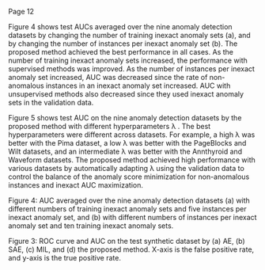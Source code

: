 Page 12

Figure 4 shows test AUCs averaged over the nine anomaly detection datasets by changing the number of training inexact anomaly sets (a), and by changing the number of instances per inexact anomaly set (b). The proposed method achieved the best performance in all cases. As the number of training inexact anomaly sets increased, the performance with supervised methods was improved. As the number of instances per inexact anomaly set increased, AUC was decreased since the rate of non-anomalous instances in an inexact anomaly set increased. AUC with unsupervised methods also decreased since they used inexact anomaly sets in the validation data.

Figure 5 shows test AUC on the nine anomaly detection datasets by the proposed method with different hyperparameters λ . The best hyperparameters were different across datasets. For example, a high λ was better with the Pima dataset, a low λ was better with the PageBlocks and Wilt datasets, and an intermediate λ was better with the Annthyroid and Waveform datasets. The proposed method achieved high performance with various datasets by automatically adapting λ using the validation data to control the balance of the anomaly score minimization for non-anomalous instances and inexact AUC maximization.

Figure 4: AUC averaged over the nine anomaly detection datasets (a) with different numbers of training inexact anomaly sets and five instances per inexact anomaly set, and (b) with different numbers of instances per inexact anomaly set and ten training inexact anomaly sets.

<!-- image -->

<!-- image -->

<!-- image -->

Figure 3: ROC curve and AUC on the test synthetic dataset by (a) AE, (b) SAE, (c) MIL, and (d) the proposed method. X-axis is the false positive rate, and y-axis is the true positive rate.

<!-- image -->
